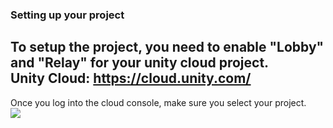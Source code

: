 <!-- TABLE OF CONTENTS -->
### Setting up your project
To setup the project, you need to enable "Lobby" and "Relay" for your unity cloud project.<br/>
Unity Cloud: <a href="https://cloud.unity.com/">https://cloud.unity.com/</a><br/>
---
Once you log into the cloud console, make sure you select your project.<br/>
<img src="https://i.imgur.com/Odjiykg.png"/>